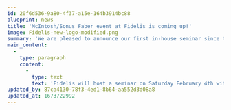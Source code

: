 ```yaml
---
id: 20f6d536-9a80-4f37-a15e-164b3914bc88
blueprint: news
title: 'McIntosh/Sonus Faber event at Fidelis is coming up!'
image: Fidelis-new-logo-modified.png
summary: 'We are pleased to announce our first in-house seminar since the outbreak of COVID. On February 4th we will sponsor an event featuring presentations from William Kline of the McIntosh Group.'
main_content:
  -
    type: paragraph
    content:
      -
        type: text
        text: 'Fidelis will host a seminar on Saturday February 4th with sessions at 1:00 and 4:00. The presenter will be William Kline, Global Training Manager for the McIntosh Group. William will be presenting the brand new McIntosh MC451 hybrid amplifiers along with the spectacular Sonus Faber Lilium speakers. Seating will be limited and we kindly request an RSVP for all attendees. Refreshments will be provided and there will be drawings for some exciting door prizes! We look forward to seeing everyone there and touring the world of McIntosh and Sonus Faber. '
updated_by: 87ca4130-78f3-4ed1-8b64-aa552d3d08a8
updated_at: 1673722992
---
```

